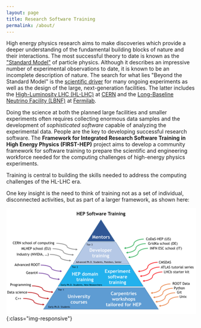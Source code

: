 ```yaml
---
layout: page
title: Research Software Training
permalink: /about/
---
```


High energy physics research aims to make discoveries which provide
a deeper understanding of the fundamental building blocks of nature
and their interactions. 
The most successful theory to date is known as the 
["Standard Model"](https://en.wikipedia.org/wiki/Standard_Model) 
of particle physics.
Although it describes an impressive number of experimental observations
to date, it is known to be an incomplete description of nature. 
The search for what lies "Beyond the Standard Model" is the 
[scientific driver](https://www.usparticlephysics.org/) for many ongoing
experiments as well as the design of the large, next-generation
facilities. The latter includes the
[High-Luminosity LHC (HL-LHC)](https://home.cern/topics/high-luminosity-lhc)
at [CERN](https://home.cern/) and the 
[Long-Baseline Neutrino Facility (LBNF)](https://lbnf.fnal.gov/) at 
[Fermilab](http://fnal.gov/).

Doing the science at
both the planned large facilities and smaller experiments often requires 
collecting enormous data samples and the development of 
*sophisticated software* capable of analyzing the experimental data.
People are the key to developing successful research software. 
The 
**Framework for Integrated Research Software Training in High Energy Physics (FIRST-HEP)** 
project aims to develop a community framework for software training
to prepare the scientific and engineering workforce needed for the
computing challenges of high-energy physics experiments.

Training is central to building the skills needed to address the computing challenges of the HL-LHC era. 

One key insight is the need to think of training not as a set of individual, disconnected activities, but as part of a larger framework, as shown here:

![Training Framework](/assets/img/Training-Pyramid.png){:class="img-responsive"}

